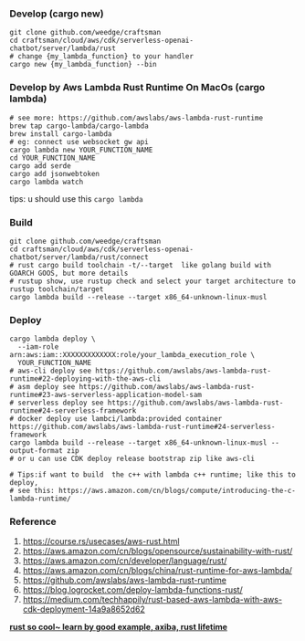 ### Develop (cargo new)
```shell
git clone github.com/weedge/craftsman 
cd craftsman/cloud/aws/cdk/serverless-openai-chatbot/server/lambda/rust
# change {my_lambda_function} to your handler
cargo new {my_lambda_function} --bin
```
### Develop by Aws Lambda Rust Runtime On MacOs (cargo lambda)
```shell
# see more: https://github.com/awslabs/aws-lambda-rust-runtime
brew tap cargo-lambda/cargo-lambda
brew install cargo-lambda
# eg: connect use websocket gw api
cargo lambda new YOUR_FUNCTION_NAME
cd YOUR_FUNCTION_NAME
cargo add serde
cargo add jsonwebtoken
cargo lambda watch
```
tips: u should use this `cargo lambda`

### Build
```shell
git clone github.com/weedge/craftsman 
cd craftsman/cloud/aws/cdk/serverless-openai-chatbot/server/lambda/rust/connect
# rust cargo build toolchain -t/--target  like golang build with GOARCH GOOS, but more details
# rustup show, use rustup check and select your target architecture to rustup toolchain/target
cargo lambda build --release --target x86_64-unknown-linux-musl
```


### Deploy
```shell
cargo lambda deploy \
  --iam-role arn:aws:iam::XXXXXXXXXXXXX:role/your_lambda_execution_role \
  YOUR_FUNCTION_NAME
# aws-cli deploy see https://github.com/awslabs/aws-lambda-rust-runtime#22-deploying-with-the-aws-cli
# asm deploy see https://github.com/awslabs/aws-lambda-rust-runtime#23-aws-serverless-application-model-sam
# serverless deploy see https://github.com/awslabs/aws-lambda-rust-runtime#24-serverless-framework
# docker deploy use lambci/lambda:provided container https://github.com/awslabs/aws-lambda-rust-runtime#24-serverless-framework
cargo lambda build --release --target x86_64-unknown-linux-musl --output-format zip
# or u can use CDK deploy release bootstrap zip like aws-cli 

# Tips:if want to build  the c++ with lambda c++ runtime; like this to deploy, 
# see this: https://aws.amazon.com/cn/blogs/compute/introducing-the-c-lambda-runtime/
```

### Reference
1. https://course.rs/usecases/aws-rust.html
2. https://aws.amazon.com/cn/blogs/opensource/sustainability-with-rust/ 
3. https://aws.amazon.com/cn/developer/language/rust/
4. https://aws.amazon.com/cn/blogs/china/rust-runtime-for-aws-lambda/
5. https://github.com/awslabs/aws-lambda-rust-runtime 
6. https://blog.logrocket.com/deploy-lambda-functions-rust/
7. https://medium.com/techhappily/rust-based-aws-lambda-with-aws-cdk-deployment-14a9a8652d62


**<u>rust so cool~ learn by good example, axiba, rust lifetime<u>**